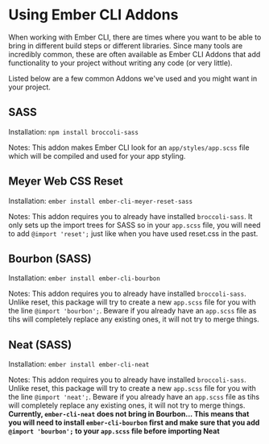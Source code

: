 # Using Ember CLI Addons

When working with Ember CLI, there are times where you want to be able to bring in different build steps or different libraries.
Since many tools are incredibly common, these are often available as Ember CLI Addons that add functionality to your project without writing any code (or very little).

Listed below are a few common Addons we've used and you might want in your project.

## SASS

Installation: `npm install broccoli-sass`

Notes: This addon makes Ember CLI look for an `app/styles/app.scss` file which will be compiled and used for your app styling.

## Meyer Web CSS Reset

Installation: `ember install ember-cli-meyer-reset-sass`

Notes: This addon requires you to already have installed `broccoli-sass`.
It only sets up the import trees for SASS so in your `app.scss` file, you will need to add `@import 'reset';` just like when you have used reset.css in the past.

## Bourbon (SASS)

Installation: `ember install ember-cli-bourbon`

Notes: This addon requires you to already have installed `broccoli-sass`.
Unlike reset, this package will try to create a new `app.scss` file for you with the line `@import 'bourbon';`.
Beware if you already have an `app.scss` file as tihs will completely replace any existing ones, it will not try to merge things.

## Neat (SASS)

Installation: `ember install ember-cli-neat`

Notes: This addon requires you to already have installed `broccoli-sass`.
Unlike reset, this package will try to create a new `app.scss` file for you with the line `@import 'neat';`.
Beware if you already have an `app.scss` file as tihs will completely replace any existing ones, it will not try to merge things.
**Currently, `ember-cli-neat` does not bring in Bourbon... This means that you will need to install `ember-cli-bourbon` first and make sure that you add `@import 'bourbon';` to your `app.scss` file before importing Neat**
